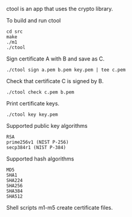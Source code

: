 ctool is an app that uses the crypto library.

To build and run ctool

```
cd src
make
./m1
./ctool
```

Sign certificate A with B and save as C.

```
./ctool sign a.pem b.pem key.pem | tee c.pem
```

Check that certificate C is signed by B.

```
./ctool check c.pem b.pem
```

Print certificate keys.

```
./ctool key key.pem
```

Supported public key algorithms

```
RSA
prime256v1 (NIST P-256)
secp384r1 (NIST P-384)
```

Supported hash algorithms

```
MD5
SHA1
SHA224
SHA256
SHA384
SHA512
```

Shell scripts m1-m5 create certificate files.
